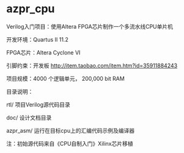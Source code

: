 azpr_cpu
========

Verilog入门项目：使用Altera FPGA芯片制作一个多流水线CPU单片机

开发环境：Quartus II 11.2

FPGA芯片：Altera Cyclone VI

引脚约束：开发板 http://item.taobao.com/item.htm?id=35911884243

项目规模：4000 个逻辑单元， 200,000 bit RAM

目录说明：

rtl/           项目Verilog源代码目录

doc/           设计文档目录

azpr_asm/      运行在目标cpu上的汇编代码示例及编译器 

注：初始源代码来自《CPU自制入门》Xilinx芯片移植

